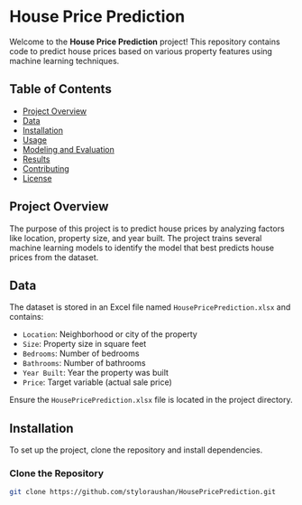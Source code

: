 # House Price Prediction

Welcome to the **House Price Prediction** project! This repository contains code to predict house prices based on various property features using machine learning techniques.

## Table of Contents
- [Project Overview](#project-overview)
- [Data](#data)
- [Installation](#installation)
- [Usage](#usage)
- [Modeling and Evaluation](#modeling-and-evaluation)
- [Results](#results)
- [Contributing](#contributing)
- [License](#license)

## Project Overview
The purpose of this project is to predict house prices by analyzing factors like location, property size, and year built. The project trains several machine learning models to identify the model that best predicts house prices from the dataset.

## Data
The dataset is stored in an Excel file named `HousePricePrediction.xlsx` and contains:
- `Location`: Neighborhood or city of the property
- `Size`: Property size in square feet
- `Bedrooms`: Number of bedrooms
- `Bathrooms`: Number of bathrooms
- `Year Built`: Year the property was built
- `Price`: Target variable (actual sale price)

Ensure the `HousePricePrediction.xlsx` file is located in the project directory.

## Installation
To set up the project, clone the repository and install dependencies.

### Clone the Repository
```bash
git clone https://github.com/styloraushan/HousePricePrediction.git
